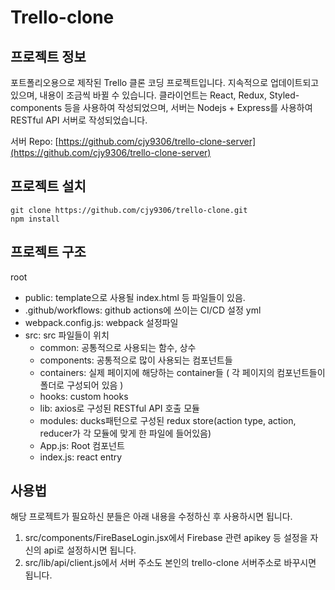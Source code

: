 # Trello-clone

## 프로젝트 정보
포트폴리오용으로 제작된 Trello 클론 코딩 프로젝트입니다.
지속적으로 업데이트되고 있으며, 내용이 조금씩 바뀔 수 있습니다.
클라이언트는 React, Redux, Styled-components 등을 사용하여 작성되었으며, 서버는 Nodejs + Express를 사용하여 RESTful API 서버로 작성되었습니다.

서버 Repo: [https://github.com/cjy9306/trello-clone-server](https://github.com/cjy9306/trello-clone-server)

## 프로젝트 설치
```
git clone https://github.com/cjy9306/trello-clone.git
npm install
```

## 프로젝트 구조
root
 - public: template으로 사용될 index.html 등 파일들이 있음.
 - .github/workflows: github actions에 쓰이는 CI/CD 설정 yml 
 - webpack.config.js: webpack 설정파일
 - src: src 파일들이 위치
   - common: 공통적으로 사용되는 함수, 상수
   - components: 공통적으로 많이 사용되는 컴포넌트들
   - containers: 실제 페이지에 해당하는 container들 ( 각 페이지의 컴포넌트들이 폴더로 구성되어 있음 )
   - hooks: custom hooks
   - lib: axios로 구성된 RESTful API 호출 모듈
   - modules: ducks패턴으로 구성된 redux store(action type, action, reducer가 각 모듈에 맞게 한 파일에 들어있음)
   - App.js: Root 컴포넌트
   - index.js: react entry
 
  

## 사용법
해당 프로젝트가 필요하신 분들은 아래 내용을 수정하신 후 사용하시면 됩니다.
1. src/components/FireBaseLogin.jsx에서 Firebase 관련 apikey 등 설정을 자신의 api로 설정하시면 됩니다.
2. src/lib/api/client.js에서 서버 주소도 본인의 trello-clone 서버주소로 바꾸시면 됩니다.
